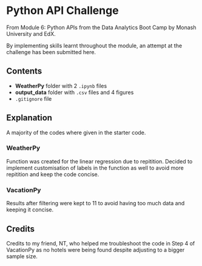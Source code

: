 # Python API Challenge
From Module 6: Python APIs from the Data Analytics Boot Camp by Monash University and EdX.

By implementing skills learnt throughout the module, an attempt at the challenge has been submitted here.

## Contents
- **WeatherPy** folder with 2 `.ipynb` files
- **output_data** folder with `.csv` files and 4 figures 
- `.gitignore` file 

## Explanation
A majority of the codes where given in the starter code.

### WeatherPy
Function was created for the linear regression due to repitition. Decided to implement customisation of labels in the function as well to avoid more repitition and keep the code concise.

### VacationPy
Results after filtering were kept to 11 to avoid having too much data and keeping it concise.

## Credits
Credits to my friend, NT, who helped me troubleshoot the code in Step 4 of VacationPy as no hotels were being found despite adjusting to a bigger sample size.

